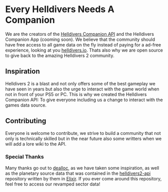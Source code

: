 # Every Helldivers Needs A Companion

We are the creators of the [Helldivers Companion API](https://github.com/helldivers-companion/api) and the Helldivers Companion App  (cooming soon). We believe that the community should have free access to all game data on the fly instead of paying for a ad-free experience, looking at you [helldivers.io](https://helldivers.io). Thats also why we are open source to give back to the amazing Helldivers 2 community.

## Inspiration

Helldivers 2 is a blast and not only offers some of the best gameplay we have seen in years but also the urge to interact with the game world when not in front of your PS5 or PC. This is why we created the Helldivers Companion API: To give everyone including us a change to interact with the games data source.

## Contributing

Everyone is welcome to contribute, we strive to build a community that not only is technically skilled but in the near future also some writters when we will add a lore wiki to the API. 

### Special Thanks

Many thanks go out to [dealloc](https://github.com/dealloc), as we have taken some inspiration, as well as the planetary source data that was contained in the [helldivers2-api](https://github.com/dealloc/helldivers2-api) repository written by them in [Elixir](https://elixir-lang.org/). If you ever come around this repository, feel free to access our revamped sector data!
